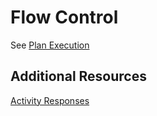 Flow Control
============


See [Plan Execution](https://github.com/Fr8org/Fr8Core/blob/master/Docs/ForDevelopers/OperatingConcepts/PlanExecution.md)


Additional Resources
-----------

[Activity Responses](https://github.com/Fr8org/Fr8Core/blob/master/Docs/ForDevelopers/Objects/Activities/ActivityResponses.md)
